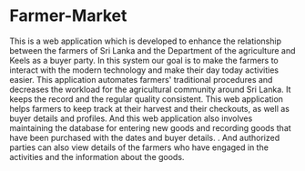 # Farmer-Market
This is a web application which is developed to enhance the relationship between the farmers of Sri Lanka and the Department of the agriculture and Keels as a buyer party. 
In this system our goal is to make the farmers to interact with the modern technology and make their day today activities easier. 
This application automates farmers' traditional procedures and decreases the workload for the agricultural community around Sri Lanka.
It keeps the record and the regular quality consistent. This web application helps farmers to keep track at their harvest and their checkouts, as well as buyer details and profiles. 
And this web application also involves maintaining the database for entering new goods and recording goods that have been purchased with the dates and buyer details. 
. And authorized parties can also view details of the farmers who have engaged in the activities and the information about the goods.
